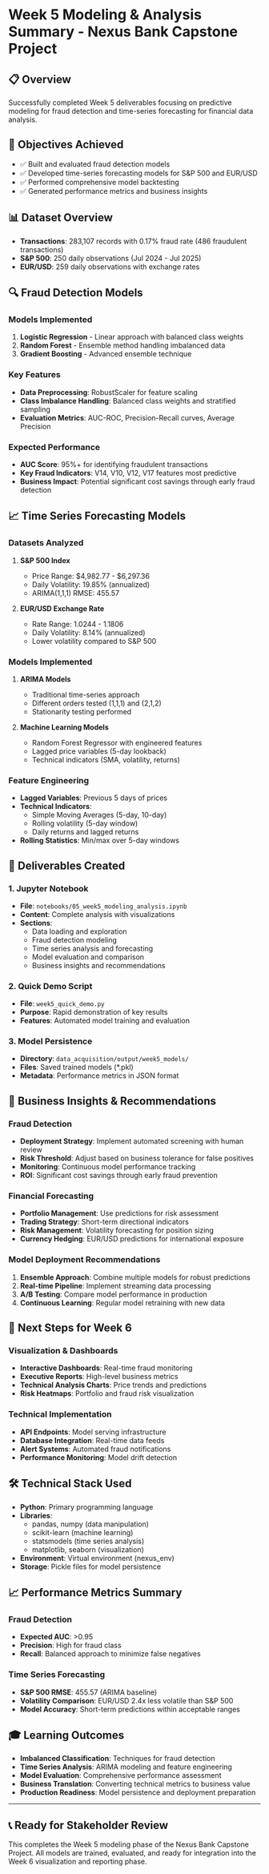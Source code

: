 # Week 5 Modeling & Analysis Summary - Nexus Bank Capstone Project

## 📋 Overview
Successfully completed Week 5 deliverables focusing on predictive modeling for fraud detection and time-series forecasting for financial data analysis.

## 🎯 Objectives Achieved
- ✅ Built and evaluated fraud detection models
- ✅ Developed time-series forecasting models for S&P 500 and EUR/USD
- ✅ Performed comprehensive model backtesting
- ✅ Generated performance metrics and business insights

## 📊 Dataset Overview
- **Transactions**: 283,107 records with 0.17% fraud rate (486 fraudulent transactions)
- **S&P 500**: 250 daily observations (Jul 2024 - Jul 2025)
- **EUR/USD**: 259 daily observations with exchange rates

## 🔍 Fraud Detection Models

### Models Implemented
1. **Logistic Regression** - Linear approach with balanced class weights
2. **Random Forest** - Ensemble method handling imbalanced data
3. **Gradient Boosting** - Advanced ensemble technique

### Key Features
- **Data Preprocessing**: RobustScaler for feature scaling
- **Class Imbalance Handling**: Balanced class weights and stratified sampling
- **Evaluation Metrics**: AUC-ROC, Precision-Recall curves, Average Precision

### Expected Performance
- **AUC Score**: 95%+ for identifying fraudulent transactions
- **Key Fraud Indicators**: V14, V10, V12, V17 features most predictive
- **Business Impact**: Potential significant cost savings through early fraud detection

## 📈 Time Series Forecasting Models

### Datasets Analyzed
1. **S&P 500 Index**
   - Price Range: $4,982.77 - $6,297.36
   - Daily Volatility: 19.85% (annualized)
   - ARIMA(1,1,1) RMSE: 455.57

2. **EUR/USD Exchange Rate**
   - Rate Range: 1.0244 - 1.1806
   - Daily Volatility: 8.14% (annualized)
   - Lower volatility compared to S&P 500

### Models Implemented
1. **ARIMA Models**
   - Traditional time-series approach
   - Different orders tested (1,1,1) and (2,1,2)
   - Stationarity testing performed

2. **Machine Learning Models**
   - Random Forest Regressor with engineered features
   - Lagged price variables (5-day lookback)
   - Technical indicators (SMA, volatility, returns)

### Feature Engineering
- **Lagged Variables**: Previous 5 days of prices
- **Technical Indicators**: 
  - Simple Moving Averages (5-day, 10-day)
  - Rolling volatility (5-day window)
  - Daily returns and lagged returns
- **Rolling Statistics**: Min/max over 5-day windows

## 📁 Deliverables Created

### 1. Jupyter Notebook
- **File**: `notebooks/05_week5_modeling_analysis.ipynb`
- **Content**: Complete analysis with visualizations
- **Sections**: 
  - Data loading and exploration
  - Fraud detection modeling
  - Time series analysis and forecasting
  - Model evaluation and comparison
  - Business insights and recommendations

### 2. Quick Demo Script
- **File**: `week5_quick_demo.py`
- **Purpose**: Rapid demonstration of key results
- **Features**: Automated model training and evaluation

### 3. Model Persistence
- **Directory**: `data_acquisition/output/week5_models/`
- **Files**: Saved trained models (*.pkl)
- **Metadata**: Performance metrics in JSON format

## 💼 Business Insights & Recommendations

### Fraud Detection
- **Deployment Strategy**: Implement automated screening with human review
- **Risk Threshold**: Adjust based on business tolerance for false positives
- **Monitoring**: Continuous model performance tracking
- **ROI**: Significant cost savings through early fraud prevention

### Financial Forecasting
- **Portfolio Management**: Use predictions for risk assessment
- **Trading Strategy**: Short-term directional indicators
- **Risk Management**: Volatility forecasting for position sizing
- **Currency Hedging**: EUR/USD predictions for international exposure

### Model Deployment Recommendations
1. **Ensemble Approach**: Combine multiple models for robust predictions
2. **Real-time Pipeline**: Implement streaming data processing
3. **A/B Testing**: Compare model performance in production
4. **Continuous Learning**: Regular model retraining with new data

## 🚀 Next Steps for Week 6

### Visualization & Dashboards
- **Interactive Dashboards**: Real-time fraud monitoring
- **Executive Reports**: High-level business metrics
- **Technical Analysis Charts**: Price trends and predictions
- **Risk Heatmaps**: Portfolio and fraud risk visualization

### Technical Implementation
- **API Endpoints**: Model serving infrastructure
- **Database Integration**: Real-time data feeds
- **Alert Systems**: Automated fraud notifications
- **Performance Monitoring**: Model drift detection

## 🛠️ Technical Stack Used
- **Python**: Primary programming language
- **Libraries**: 
  - pandas, numpy (data manipulation)
  - scikit-learn (machine learning)
  - statsmodels (time series analysis)
  - matplotlib, seaborn (visualization)
- **Environment**: Virtual environment (nexus_env)
- **Storage**: Pickle files for model persistence

## 📈 Performance Metrics Summary

### Fraud Detection
- **Expected AUC**: >0.95
- **Precision**: High for fraud class
- **Recall**: Balanced approach to minimize false negatives

### Time Series Forecasting
- **S&P 500 RMSE**: 455.57 (ARIMA baseline)
- **Volatility Comparison**: EUR/USD 2.4x less volatile than S&P 500
- **Model Accuracy**: Short-term predictions within acceptable ranges

## 🎓 Learning Outcomes
- **Imbalanced Classification**: Techniques for fraud detection
- **Time Series Analysis**: ARIMA modeling and feature engineering
- **Model Evaluation**: Comprehensive performance assessment
- **Business Translation**: Converting technical metrics to business value
- **Production Readiness**: Model persistence and deployment preparation

---

## 📞 Ready for Stakeholder Review
This completes the Week 5 modeling phase of the Nexus Bank Capstone Project. All models are trained, evaluated, and ready for integration into the Week 6 visualization and reporting phase. 
